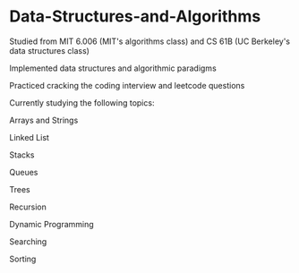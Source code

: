 # Data-Structures-and-Algorithms
Studied from MIT 6.006 (MIT's algorithms class) and CS 61B (UC Berkeley's data structures class)

Implemented data structures and algorithmic paradigms

Practiced cracking the coding interview and leetcode questions

Currently studying the following topics:

Arrays and Strings

Linked List

Stacks  

Queues

Trees 

Recursion 

Dynamic Programming

Searching  

Sorting
